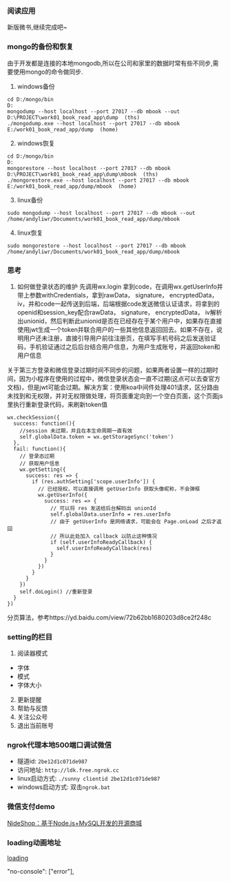 ### 阅读应用
新版微书,继续完成吧~

### mongo的备份和恢复
由于开发都是连接的本地mongodb,所以在公司和家里的数据时常有些不同步,需要使用mongo的命令做同步.
1. windows备份
  ```
  cd D:/mongo/bin
  D:
  mongodump --host localhost --port 27017 --db mbook --out D:\PROJECT\work01_book_read_app\dump  (ths)
  ./mongodump.exe --host localhost --port 27017 --db mbook E:/work01_book_read_app/dump  (home)
  ```
2. windows恢复
  ```
  cd D:/mongo/bin
  D:
  mongorestore --host localhost --port 27017 --db mbook D:\PROJECT\work01_book_read_app\dump\mbook  (ths)
  ./mongorestore.exe --host localhost --port 27017 --db mbook E:/work01_book_read_app/dump/mbook  (home)
  ``` 
3. linux备份
```
sudo mongodump --host localhost --port 27017 --db mbook --out /home/andyliwr/Documents/work01_book_read_app/dump/mbook
```
4. linux恢复
```
sudo mongorestore --host localhost --port 27017 --db mbook /home/andyliwr/Documents/work01_book_read_app/dump/mbook
```

### 思考
1. 如何做登录状态的维护
先调用wx.login 拿到code，在调用wx.getUserInfo并带上参数withCredentials，拿到rawData， signature， encryptedData， iv，并和code一起传送到后端，后端根据code发送微信认证请求，将拿到的openid和session_key配合rawData， signature， encryptedData， iv解析出unionid，然后判断此unionid是否在已经存在于某个用户中，如果存在直接使用jwt生成一个token并联合用户的一些其他信息返回回去。如果不存在，说明用户还未注册，直接引导用户前往注册页，在填写手机号码之后发送验证码，手机验证通过之后后台结合用户信息，为用户生成账号，并返回token和用户信息

关于第三方登录和微信登录过期时间不同步的问题，如果两者设置一样的过期时间，因为小程序在使用的过程中，微信登录状态会一直不过期(这点可以去查官方文档)，但是jwt可能会过期。解决方案：使用koa中间件处理401请求，区分路由未找到和无权限，并对无权限做处理，将页面重定向到一个空白页面，这个页面js里执行重新登录代码，来刷新token值
```
wx.checkSession({
  success: function(){
    //session 未过期，并且在本生命周期一直有效
    self.globalData.token = wx.getStorageSync('token')
  },
  fail: function(){
    // 登录态过期
    // 获取用户信息
    wx.getSetting({
      success: res => {
        if (res.authSetting['scope.userInfo']) {
          // 已经授权，可以直接调用 getUserInfo 获取头像昵称，不会弹框
          wx.getUserInfo({
            success: res => {
              // 可以将 res 发送给后台解码出 unionId
              self.globalData.userInfo = res.userInfo
              // 由于 getUserInfo 是网络请求，可能会在 Page.onLoad 之后才返回
              // 所以此处加入 callback 以防止这种情况
              if (self.userInfoReadyCallback) {
                self.userInfoReadyCallback(res)
              }
            }
          })
        }
      }
    })
    self.doLogin() //重新登录
  }
})
```
  分页算法，参考https://yd.baidu.com/view/72b62bb1680203d8ce2f248c

### setting的栏目
1. 阅读器模式
  + 字体
  + 模式
  + 字体大小
2. 更新提醒
3. 帮助与反馈
4. 关注公众号
5. 退出当前账号

### ngrok代理本地500端口调试微信
+ 隧道id: `2be12d1c071de987`
+ 访问地址: `http://ldk.free.ngrok.cc`
+ linux启动方式: `./sunny clientid 2be12d1c071de987`
+ windows启动方式: 双击`ngrok.bat`

### 微信支付demo
[NideShop：基于Node.js+MySQL开发的开源商城](https://github.com/tumobi/nideshop-mini-program)

### loading动画地址
[loading](https://loading.io/icon/custom/95323/)

"no-console": ["error"],
